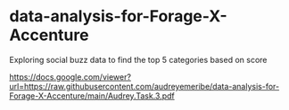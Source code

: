 # data-analysis-for-Forage-X-Accenture
Exploring social buzz data to find the top 5 categories based on score


https://docs.google.com/viewer?url=https://raw.githubusercontent.com/audreyemeribe/data-analysis-for-Forage-X-Accenture/main/Audrey.Task.3.pdf
